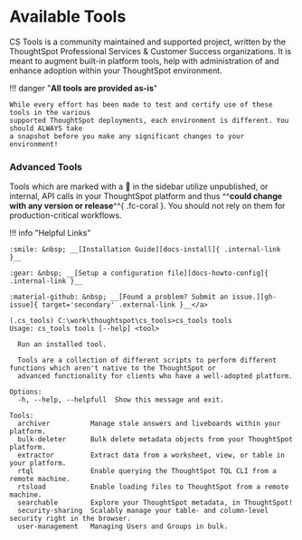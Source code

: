 # Available Tools

CS Tools is a community maintained and supported project, written by the ThoughtSpot Professional Services & Customer
Success organizations. It is meant to augment built-in platform tools, help with administration of and enhance
adoption within your ThoughtSpot environment.

!!! danger "__All tools are provided as-is__"

    While every effort has been made to test and certify use of these tools in the various
    supported ThoughtSpot deployments, each environment is different. You should ALWAYS take
    a snapshot before you make any significant changes to your environment!

### Advanced Tools

Tools which are marked with a 🔐 in the sidebar utilize unpublished, or
internal, API calls in your ThoughtSpot platform and thus ^^__could change with any
version or release__^^{ .fc-coral }. You should not rely on them for production-critical
workflows.

!!! info "Helpful Links"

    :smile: &nbsp; __[Installation Guide][docs-install]{ .internal-link }__

    :gear: &nbsp; __[Setup a configuration file][docs-howto-config]{ .internal-link }__

    :material-github: &nbsp; __[Found a problem? Submit an issue.][gh-issue]{ target='secondary' .external-link }__</a>

```console
(.cs_tools) C:\work\thoughtspot\cs_tools>cs_tools tools
Usage: cs_tools tools [--help] <tool>

  Run an installed tool.

  Tools are a collection of different scripts to perform different functions which aren't native to the ThoughtSpot or
  advanced functionality for clients who have a well-adopted platform.

Options:
  -h, --help, --helpfull  Show this message and exit.

Tools:
  archiver          Manage stale answers and liveboards within your platform.
  bulk-deleter      Bulk delete metadata objects from your ThoughtSpot platform.
  extractor         Extract data from a worksheet, view, or table in your platform.
  rtql              Enable querying the ThoughtSpot TQL CLI from a remote machine.
  rtsload           Enable loading files to ThoughtSpot from a remote machine.
  searchable        Explore your ThoughtSpot metadata, in ThoughtSpot!
  security-sharing  Scalably manage your table- and column-level security right in the browser.
  user-management   Managing Users and Groups in bulk.
```

[docs-install]: ../../how-to/install-upgrade-cs-tools
[docs-howto-config]: ../../how-to/configuration-file
[gh-issue]: https://github.com/thoughtspot/cs_tools/issues/new/choose
